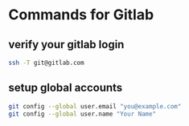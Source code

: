 # Commands for Gitlab

## verify your gitlab login 
```bash
ssh -T git@gitlab.com
```

## setup global accounts
```bash
git config --global user.email "you@example.com" 
git config --global user.name "Your Name"
```
